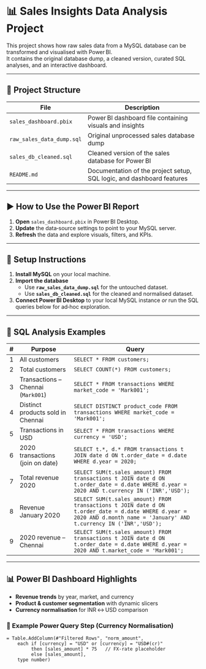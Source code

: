 # 📊 Sales Insights Data Analysis Project
This project shows how raw sales data from a MySQL database can be transformed and visualised with Power BI.  
It contains the original database dump, a cleaned version, curated SQL analyses, and an interactive dashboard.

---

## 📁 Project Structure

| File | Description |
|------|-------------|
| `sales_dashboard.pbix` | Power BI dashboard file containing visuals and insights |
| `raw_sales_data_dump.sql` | Original unprocessed sales database dump |
| `sales_db_cleaned.sql` | Cleaned version of the sales database for Power BI |
| `README.md` | Documentation of the project setup, SQL logic, and dashboard features |

---

## ▶️ How to Use the Power BI Report
1. **Open** `sales_dashboard.pbix` in Power BI Desktop.  
2. **Update** the data‑source settings to point to your MySQL server.  
3. **Refresh** the data and explore visuals, filters, and KPIs.

---

## 🔧 Setup Instructions
1. **Install MySQL** on your local machine.  
2. **Import the database**  
   - Use **`raw_sales_data_dump.sql`** for the untouched dataset.  
   - Use **`sales_db_cleaned.sql`** for the cleaned and normalised dataset.  
3. **Connect Power BI Desktop** to your local MySQL instance *or* run the SQL queries below for ad‑hoc exploration.

---

## 🧮 SQL Analysis Examples

| # | Purpose | Query |
|---|---------|-------|
| 1 | All customers | `SELECT * FROM customers;` |
| 2 | Total customers | `SELECT COUNT(*) FROM customers;` |
| 3 | Transactions – Chennai (`Mark001`) | `SELECT * FROM transactions WHERE market_code = 'Mark001';` |
| 4 | Distinct products sold in Chennai | `SELECT DISTINCT product_code FROM transactions WHERE market_code = 'Mark001';` |
| 5 | Transactions in USD | `SELECT * FROM transactions WHERE currency = 'USD';` |
| 6 | 2020 transactions (join on date) | `SELECT t.*, d.* FROM transactions t JOIN date d ON t.order_date = d.date WHERE d.year = 2020;` |
| 7 | Total revenue 2020 | `SELECT SUM(t.sales_amount) FROM transactions t JOIN date d ON t.order_date = d.date WHERE d.year = 2020 AND t.currency IN ('INR','USD');` |
| 8 | Revenue January 2020 | `SELECT SUM(t.sales_amount) FROM transactions t JOIN date d ON t.order_date = d.date WHERE d.year = 2020 AND d.month_name = 'January' AND t.currency IN ('INR','USD');` |
| 9 | 2020 revenue – Chennai | `SELECT SUM(t.sales_amount) FROM transactions t JOIN date d ON t.order_date = d.date WHERE d.year = 2020 AND t.market_code = 'Mark001';` |

---

## 📊 Power BI Dashboard Highlights
- **Revenue trends** by year, market, and currency  
- **Product & customer segmentation** with dynamic slicers  
- **Currency normalisation** for INR ↔ USD comparison  

### 💱 Example Power Query Step (Currency Normalisation)
```powerquery
= Table.AddColumn(#"Filtered Rows", "norm_amount",
    each if [currency] = "USD" or [currency] = "USD#(cr)"
         then [sales_amount] * 75   // FX‑rate placeholder
         else [sales_amount],
    type number)
